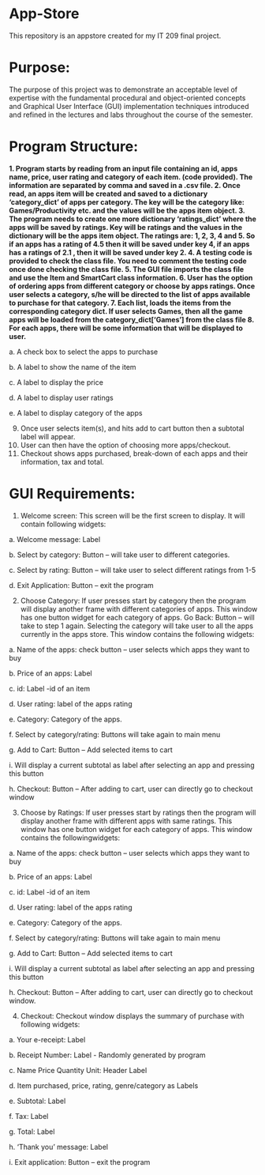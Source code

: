 # App-Store
This repository is an appstore created for my IT 209 final project.

# Purpose:
The purpose of this project was to demonstrate an acceptable
level of expertise with the fundamental procedural and object-oriented concepts and Graphical
User Interface (GUI) implementation techniques introduced and refined in the lectures and labs
throughout the course of the semester.

# Program Structure:
**1. Program starts by reading from an input file containing an id, apps name, price, user
rating and category of each item. (code provided). The information are separated by
comma and saved in a .csv file. 
2. Once read, an apps item will be created and saved to a dictionary ‘category_dict’ of
apps per category. The key will be the category like: Games/Productivity etc. and the
values will be the apps item object.
3. The program needs to create one more dictionary ‘ratings_dict’ where the apps will be
saved by ratings. Key will be ratings and the values in the dictionary will be the apps
item object. The ratings are: 1, 2, 3, 4 and 5. So if an apps has a rating of 4.5 then it will
be saved under key 4, if an apps has a ratings of 2.1 , then it will be saved under key 2.
4. A testing code is provided to check the class file. You need to comment the testing code
once done checking the class file.
5. The GUI file imports the class file and use the Item and SmartCart class information.
6. User has the option of ordering apps from different category or choose by apps ratings.
Once user selects a category, s/he will be directed to the list of apps available to
purchase for that category.
7. Each list, loads the items from the corresponding category dict. If user selects Games,
then all the game apps will be loaded from the category_dict[‘Games’] from the class
file
8. For each apps, there will be some information that will be displayed to user.**

a. A check box to select the apps to purchase

b. A label to show the name of the item

c. A label to display the price

d. A label to display user ratings

e. A label to display category of the apps

9. Once user selects item(s), and hits add to cart button then a subtotal label will appear.
10. User can then have the option of choosing more apps/checkout.
11. Checkout shows apps purchased, break-down of each apps and their information, tax
and total.

# GUI Requirements:
1. Welcome screen: This screen will be the first screen to display. It will contain following
widgets:

a. Welcome message: Label

b. Select by category: Button – will take user to different categories.

c. Select by rating: Button – will take user to select different ratings from 1-5 

d. Exit Application: Button – exit the program

2. Choose Category: If user presses start by category then the program will display another
frame with different categories of apps. This window has one button widget
for each category of apps. Go Back: Button – will take to step 1 again. Selecting
the category will take user to all the apps currently in the apps store. 
This window contains the following widgets:

a. Name of the apps: check button – user selects which apps they want to buy

b. Price of an apps: Label

c. id: Label -id of an item

d. User rating: label of the apps rating

e. Category: Category of the apps.

f. Select by category/rating: Buttons will take again to main menu

g. Add to Cart: Button – Add selected items to cart

i. Will display a current subtotal as label after selecting an app and pressing this
button

h. Checkout: Button – After adding to cart, user can directly go to checkout window

3. Choose by Ratings: If user presses start by ratings then the program will
display another frame with different apps with same ratings. This window has
one button widget for each category of apps.
This window contains the followingwidgets:

a. Name of the apps: check button – user selects which apps they want to buy

b. Price of an apps: Label

c. id: Label -id of an item

d. User rating: label of the apps rating

e. Category: Category of the apps.

f. Select by category/rating: Buttons will take again to main menu

g. Add to Cart: Button – Add selected items to cart

i. Will display a current subtotal as label after selecting an app and pressing this
button

h. Checkout: Button – After adding to cart, user can directly go to checkout window.

4. Checkout: Checkout window displays the summary of purchase with following widgets:

a. Your e-receipt: Label

b. Receipt Number: Label - Randomly generated by program

c. Name Price Quantity Unit: Header Label

d. Item purchased, price, rating, genre/category as Labels

e. Subtotal: Label

f. Tax: Label

g. Total: Label

h. ‘Thank you’ message: Label

i. Exit application: Button – exit the program
